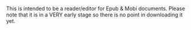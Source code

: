 This is intended to be a reader/editor for Epub & Mobi documents. Please note that it is in 
a VERY early stage so there is no point in downloading it yet.
